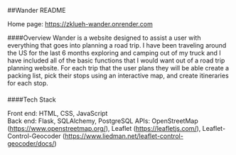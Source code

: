 ##Wander README  

Home page: https://zklueh-wander.onrender.com

####Overview
Wander is a website designed to assist a user with everything that goes into planning a road trip. I have been traveling around the US for the last 6 months exploring and camping out of my truck and I have included all of the basic functions that I would want out of a road trip planning website. For each trip that the user plans they will be able create a packing list, pick their stops using an interactive map, and create itineraries for each stop.
####

####Tech Stack

Front end: HTML, CSS, JavaScript  
Back end: Flask, SQLAlchemy, PostgreSQL 
APIs: OpenStreetMap (https://www.openstreetmap.org/), Leaflet (https://leafletjs.com/), Leaflet-Control-Geocoder (https://www.liedman.net/leaflet-control-geocoder/docs/)